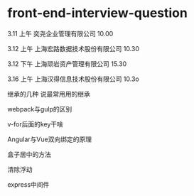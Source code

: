 # front-end-interview-question
3.11 上午 奕尧企业管理有限公司 10.00

3.12 上午 上海宏路数据技术股份有限公司 10.30

3.12 下午 上海顽岩资产管理有限公司  15.30

3.16 上午  上海汉得信息技术股份有限公司 10.3o

继承的几种 说最常用用的继承

webpack与gulp的区别

v-for后面的key干啥

Angular与Vue双向绑定的原理

盒子居中的方法

清除浮动

express中间件
